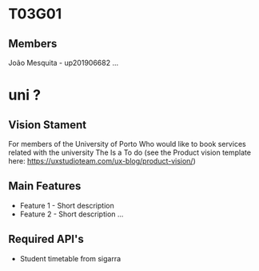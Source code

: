 # T03G01

## Members

João Mesquita - up201906682
...

# uni ?

## Vision Stament
For members of the University of Porto
Who would like to book services related with the university
The <Product Name>
Is a 
To do (see the Product vision template here: https://uxstudioteam.com/ux-blog/product-vision/)

## Main Features
 - Feature 1 - Short description
 - Feature 2 - Short description
...

## Required API's
- Student timetable from sigarra
